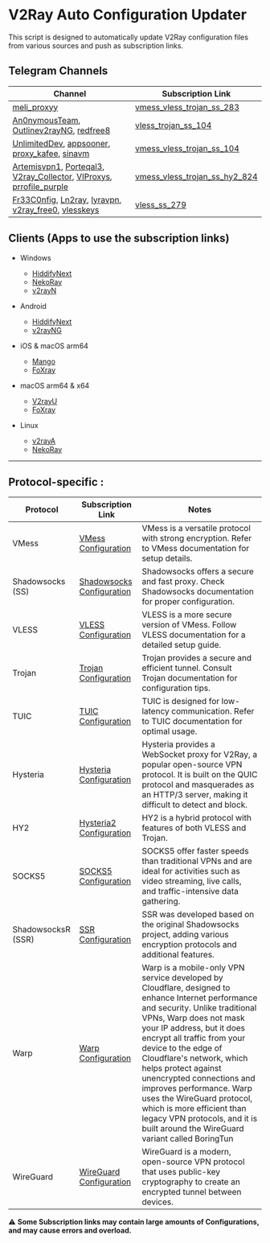 # V2Ray Auto Configuration Updater

This script is designed to automatically update V2Ray configuration files from various sources and push as subscription links.

## Telegram Channels

| Channel                                                                                                                                              | Subscription Link                                                                                                                         |
| ------------------------- | ------------------------------------------------------------ |
| [meli_proxyy](https://t.me/meli_proxyy)                                                                                                                 | [vmess_vless_trojan_ss_283](https://raw.githubusercontent.com/mshojaei77/v2rayAuto/refs/heads/main/telegram/meli_proxyy)                     |
| [An0nymousTeam](https://t.me/An0nymousTeam), [Outlinev2rayNG](https://t.me/Outlinev2rayNG), [redfree8](https://t.me/redfree8) | [vless_trojan_ss_104](https://raw.githubusercontent.com/mshojaei77/v2rayAuto/refs/heads/main/telegram/An0nymousTeam_Outlinev2rayNG_redfree8) |
| [UnlimitedDev](https://t.me/UnlimitedDev), [appsooner](https://t.me/appsooner), [proxy_kafee](https://t.me/proxy_kafee), [sinavm](https://t.me/sinavm) | [vmess_vless_trojan_ss_104](https://raw.githubusercontent.com/mshojaei77/v2rayAuto/refs/heads/main/telegram/UnlimitedDev_appsooner_proxy_kafee_sinavm) |
| [Artemisvpn1](https://t.me/Artemisvpn1), [Porteqal3](https://t.me/Porteqal3), [V2ray_Collector](https://t.me/V2ray_Collector), [VIProxys](https://t.me/VIProxys), [prrofile_purple](https://t.me/prrofile_purple) | [vmess_vless_trojan_ss_hy2_824](https://raw.githubusercontent.com/mshojaei77/v2rayAuto/refs/heads/main/telegram/Artemisvpn1_Porteqal3_V2ray_Collector_VIProxys_prrofile_purple) |
| [Fr33C0nfig](https://t.me/Fr33C0nfig), [Ln2ray](https://t.me/Ln2ray), [lyravpn](https://t.me/lyravpn), [v2ray_free0](https://t.me/v2ray_free0), [vlesskeys](https://t.me/vlesskeys) | [vless_ss_279](https://raw.githubusercontent.com/mshojaei77/v2rayAuto/refs/heads/main/telegram/Fr33C0nfig_Ln2ray_lyravpn_v2ray_free0_vlesskeys) |

## Clients (Apps to use the subscription links)

- Windows

  - [HiddifyNext](https://github.com/hiddify/hiddify-next)
  - [NekoRay](https://github.com/Matsuridayo/nekoray)
  - [v2rayN](https://github.com/2dust/v2rayN)
- Android

  - [HiddifyNext](https://github.com/hiddify/hiddify-next)
  - [v2rayNG](https://github.com/2dust/v2rayNG)
- iOS & macOS arm64

  - [Mango](https://github.com/arror/Mango)
  - [FoXray](https://apps.apple.com/app/foxray/id6448898396)
- macOS arm64 & x64

  - [V2rayU](https://github.com/yanue/V2rayU)
  - [FoXray](https://apps.apple.com/app/foxray/id6448898396)
- Linux

  - [v2rayA](https://github.com/v2rayA/v2rayA)
  - [NekoRay](https://github.com/Matsuridayo/nekoray)

---

## Protocol-specific :

| Protocol           | Subscription Link                                                                                             | Notes                                                                                                                                                                                                                                                                                                                                                                                                                                                                                                 |
| ------------------ | ------------------------------------------------------------------------------------------------------------- | ----------------------------------------------------------------------------------------------------------------------------------------------------------------------------------------------------------------------------------------------------------------------------------------------------------------------------------------------------------------------------------------------------------------------------------------------------------------------------------------------------- |
| VMess              | [VMess Configuration](https://raw.githubusercontent.com/mshojaei77/v2rayAuto/refs/heads/main/subs/vmess)         | VMess is a versatile protocol with strong encryption. Refer to VMess documentation for setup details.                                                                                                                                                                                                                                                                                                                                                                                                 |
| Shadowsocks (SS)   | [Shadowsocks Configuration](https://raw.githubusercontent.com/mshojaei77/v2rayAuto/refs/heads/main/subs/ss)      | Shadowsocks offers a secure and fast proxy. Check Shadowsocks documentation for proper configuration.                                                                                                                                                                                                                                                                                                                                                                                                 |
| VLESS              | [VLESS Configuration](https://raw.githubusercontent.com/mshojaei77/v2rayAuto/refs/heads/main/subs/vless)         | VLESS is a more secure version of VMess. Follow VLESS documentation for a detailed setup guide.                                                                                                                                                                                                                                                                                                                                                                                                       |
| Trojan             | [Trojan Configuration](https://raw.githubusercontent.com/mshojaei77/v2rayAuto/refs/heads/main/subs/trojan)       | Trojan provides a secure and efficient tunnel. Consult Trojan documentation for configuration tips.                                                                                                                                                                                                                                                                                                                                                                                                   |
| TUIC               | [TUIC Configuration](https://raw.githubusercontent.com/mshojaei77/v2rayAuto/refs/heads/main/subs/tuic)           | TUIC is designed for low-latency communication. Refer to TUIC documentation for optimal usage.                                                                                                                                                                                                                                                                                                                                                                                                        |
| Hysteria           | [Hysteria Configuration](https://raw.githubusercontent.com/mshojaei77/v2rayAuto/refs/heads/main/subs/hysteria)   | Hysteria provides a WebSocket proxy for V2Ray, a popular open-source VPN protocol. It is built on the QUIC protocol and masquerades as an HTTP/3 server, making it difficult to detect and block.                                                                                                                                                                                                                                                                                                     |
| HY2                | [Hysteria2 Configuration](https://raw.githubusercontent.com/mshojaei77/v2rayAuto/refs/heads/main/subs/hy2)       | HY2 is a hybrid protocol with features of both VLESS and Trojan.                                                                                                                                                                                                                                                                                                                                                                                                                                      |
| SOCKS5             | [SOCKS5 Configuration](https://raw.githubusercontent.com/mshojaei77/v2rayAuto/refs/heads/main/subs/socks5)       | SOCKS5 offer faster speeds than traditional VPNs and are ideal for activities such as video streaming, live calls, and traffic-intensive data gathering.                                                                                                                                                                                                                                                                                                                                              |
| ShadowsocksR (SSR) | [SSR Configuration](https://raw.githubusercontent.com/mshojaei77/v2rayAuto/refs/heads/main/subs/ssr)             | SSR was developed based on the original Shadowsocks project, adding various encryption protocols and additional features.                                                                                                                                                                                                                                                                                                                                                                             |
| Warp               | [Warp Configuration](https://raw.githubusercontent.com/mshojaei77/v2rayAuto/refs/heads/main/subs/warp)           | Warp is a mobile-only VPN service developed by Cloudflare, designed to enhance Internet performance and security. Unlike traditional VPNs, Warp does not mask your IP address, but it does encrypt all traffic from your device to the edge of Cloudflare's network, which helps protect against unencrypted connections and improves performance. Warp uses the WireGuard protocol, which is more efficient than legacy VPN protocols, and it is built around the WireGuard variant called BoringTun |
| WireGuard          | [WireGuard Configuration](https://raw.githubusercontent.com/mshojaei77/v2rayAuto/refs/heads/main/subs/wireguard) | WireGuard is a modern, open-source VPN protocol that uses public-key cryptography to create an encrypted tunnel between devices.                                                                                                                                                                                                                                                                                                                                                                      |

⚠  **Some Subscription links may contain large amounts of Configurations, and may cause errors and overload.**
